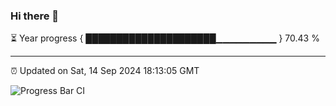 ### Hi there 👋

⏳ Year progress { █████████████████████▁▁▁▁▁▁▁▁▁ } 70.43 %

---

⏰ Updated on Sat, 14 Sep 2024 18:13:05 GMT

![Progress Bar CI](https://github.com/code-lakshay/GitHub-Actions-Demo/workflows/Progress%20Bar%20CI/badge.svg)
